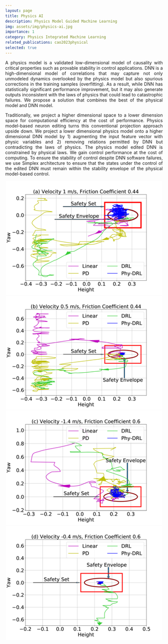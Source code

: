```yaml
---
layout: page
title: Physics AI
description: Physics Model Guided Machine Learning
img: assets/img/physics-ai.jpg
importance: 1
category: Physics Integrated Machine Learning
related_publications: cao2023physical
selected: true
---
```


<div style="text-align: justify;">

<p>
A physics model is a validated low-dimensional model of causality with critical properties such as provable stability in control applications. DNN is a high-dimensional model of correlations that may capture not only unmodeled dynamics overlooked by the physics model but also spurious corrections in the training samples (overfitting). As a result, while DNN has statistically significant performance improvement, but it may also generate outputs inconsistent with the laws of physics that could lead to catastrophic failures. We propose a solution that combines the best of the physical model and DNN model.
</p>

<p>
Traditionally,  we project a higher dimensional space to a lower dimension space for computational efficiency at the cost of performance. Physics model-based neuron editing turns this conventional projection approach upside down. We project a lower dimensional physics model onto a higher dimensional DNN model by 1) augmenting the input feature vector with physic variables and 2) removing relations permitted by DNN but contradicting the laws of physics. The physics model edited DNN  is constrained by physical laws. We gain control performance at the cost of computing.  To ensure the stability of control despite DNN software failures, we use Simplex architecture to ensure that the states under the control of the edited DNN must remain within the stability envelope of the physical model-based control.
</p>

</div>



<div style="text-align: center;">
  <img src="/assets/img/physics-ai/ph1.png" alt="Centered Image" style="width: 500px; height: auto;">
</div>

<div style="text-align: center;">
  <img src="/assets/img/physics-ai/ph2.png" alt="Centered Image" style="width: 500px; height: auto;">
</div>

<div style="text-align: center;">
  <img src="/assets/img/physics-ai/ph3.png" alt="Centered Image" style="width: 500px; height: auto;">
</div>

<div style="text-align: center;">
  <img src="/assets/img/physics-ai/ph4.png" alt="Centered Image" style="width: 500px; height: auto;">
</div>
